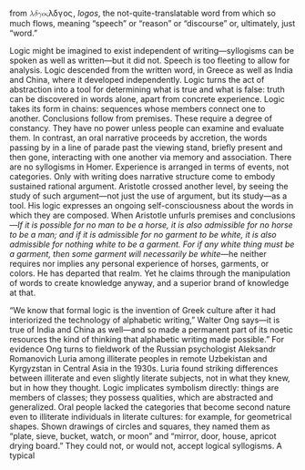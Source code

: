 <p>from <span class="katex"><span class="katex-mathml"><math xmlns="http://www.w3.org/1998/Math/MathML"><semantics><mrow><mi>λ</mi><mi>δ</mi><mi>γ</mi><mi>ο</mi><mi>ς</mi></mrow><annotation encoding="application/x-tex">\lambda\delta\gamma\omicron\varsigma</annotation></semantics></math></span><span class="katex-html" aria-hidden="true"><span class="base"><span class="strut" style="height:0.8889em;vertical-align:-0.1944em;"></span><span class="mord mathnormal">λ</span><span class="mord mathnormal" style="margin-right:0.03785em;">δ</span><span class="mord mathnormal" style="margin-right:0.05556em;">γ</span><span class="mord mathnormal">ο</span><span class="mord mathnormal" style="margin-right:0.07986em;">ς</span></span></span></span>, <em>logos</em>, the not-quite-translatable word from which so much flows, meaning “speech” or “reason” or “discourse” or, ultimately, just “word.”</p>
<p>Logic might be imagined to exist independent of writing—syllogisms can be spoken as well as written—but it did not. Speech is too fleeting to allow for analysis. Logic descended from the written word, in Greece as well as India and China, where it developed independently. Logic turns the act of abstraction into a tool for determining what is true and what is false: truth can be discovered in words alone, apart from concrete experience. Logic takes its form in chains: sequences whose members connect one to another. Conclusions follow from premises. These require a degree of constancy. They have no power unless people can examine and evaluate them. In contrast, an oral narrative proceeds by accretion, the words passing by in a line of parade past the viewing stand, briefly present and then gone, interacting with one another via memory and association. There are no syllogisms in Homer. Experience is arranged in terms of events, not categories. Only with writing does narrative structure come to embody sustained rational argument. Aristotle crossed another level, by seeing the study of such argument—not just the use of argument, but its study—as a tool. His logic expresses an ongoing self-consciousness about the words in which they are composed. When Aristotle unfurls premises and conclusions—<em>If it is possible for no man to be a horse, it is also admissible for no horse to be a man; and if it is admissible for no garment to be white, it is also admissible for nothing white to be a garment. For if any white thing must be a garment, then some garment will necessarily be white</em>—he neither requires nor implies any personal experience of horses, garments, or colors. He has departed that realm. Yet he claims through the manipulation of words to create knowledge anyway, and a superior brand of knowledge at that.</p>
<p>“We know that formal logic is the invention of Greek culture after it had interiorized the technology of alphabetic writing,” Walter Ong says—it is true of India and China as well—and so made a permanent part of its noetic resources the kind of thinking that alphabetic writing made possible.” For evidence Ong turns to fieldwork of the Russian psychologist Aleksandr Romanovich Luria among illiterate peoples in remote Uzbekistan and Kyrgyzstan in Central Asia in the 1930s. Luria found striking differences between illiterate and even slightly literate subjects, not in what they knew, but in how they thought. Logic implicates symbolism directly: things are members of classes; they possess qualities, which are abstracted and generalized. Oral people lacked the categories that become second nature even to illiterate individuals in literate cultures: for example, for geometrical shapes. Shown drawings of circles and squares, they named them as “plate, sieve, bucket, watch, or moon” and “mirror, door, house, apricot drying board.” They could not, or would not, accept logical syllogisms. A typical</p>
